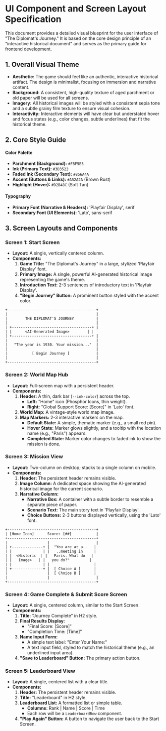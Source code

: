 # UI Component and Screen Layout Specification

This document provides a detailed visual blueprint for the user interface of "The Diplomat's Journey." It is based on the core design principle of an "interactive historical document" and serves as the primary guide for frontend development.

## 1. Overall Visual Theme

*   **Aesthetic:** The game should feel like an authentic, interactive historical artifact. The design is minimalist, focusing on immersion and narrative content.
*   **Background:** A consistent, high-quality texture of aged parchment or old paper will be used for all screens.
*   **Imagery:** All historical images will be styled with a consistent sepia tone and a subtle grainy film texture to ensure visual cohesion.
*   **Interactivity:** Interactive elements will have clear but understated hover and focus states (e.g., color changes, subtle underlines) that fit the historical theme.

## 2. Core Style Guide

#### **Color Palette**
*   **Parchment (Background):** `#FBF5E5`
*   **Ink (Primary Text):** `#3D3522`
*   **Faded Ink (Secondary Text):** `#856A4A`
*   **Accent (Buttons & Links):** `#A52A2A` (Brown Rust)
*   **Highlight (Hover):** `#D2B48C` (Soft Tan)

#### **Typography**
*   **Primary Font (Narrative & Headers):** 'Playfair Display', serif
*   **Secondary Font (UI Elements):** 'Lato', sans-serif

## 3. Screen Layouts and Components

### **Screen 1: Start Screen**

*   **Layout:** A single, vertically centered column.
*   **Components:**
    1.  **Game Title:** "The Diplomat's Journey" in a large, stylized 'Playfair Display' font.
    2.  **Primary Image:** A single, powerful AI-generated historical image representing the game's theme.
    3.  **Introduction Text:** 2-3 sentences of introductory text in 'Playfair Display'.
    4.  **"Begin Journey" Button:** A prominent button styled with the accent color.

```
+----------------------------------------+
|                                        |
|        THE DIPLOMAT'S JOURNEY          |
|                                        |
| +------------------------------------+ |
| |      <AI-Generated Image>        | |
| +------------------------------------+ |
|                                        |
|   "The year is 1930. Your mission..."  |
|                                        |
|           [ Begin Journey ]            |
|                                        |
+----------------------------------------+
```

### **Screen 2: World Map Hub**

*   **Layout:** Full-screen map with a persistent header.
*   **Components:**
    1.  **Header:** A thin, dark bar (`--ink-color`) across the top.
        *   **Left:** "Home" icon (Phosphor Icons, thin weight).
        *   **Right:** "Global Support Score: [Score]" in 'Lato' font.
    2.  **World Map:** A vintage-style world map image.
    3.  **Map Markers:** 2-3 interactive markers on the map.
        *   **Default State:** A simple, thematic marker (e.g., a small red pin).
        *   **Hover State:** Marker glows slightly, and a tooltip with the location name (e.g., "Paris") appears.
        *   **Completed State:** Marker color changes to faded ink to show the mission is done.

### **Screen 3: Mission View**

*   **Layout:** Two-column on desktop; stacks to a single column on mobile.
*   **Components:**
    1.  **Header:** The persistent header remains visible.
    2.  **Image Column:** A dedicated space showing the AI-generated historical image for the current scenario.
    3.  **Narrative Column:**
        *   **Narrative Box:** A container with a subtle border to resemble a separate piece of paper.
        *   **Scenario Text:** The main story text in 'Playfair Display'.
        *   **Choice Buttons:** 2-3 buttons displayed vertically, using the 'Lato' font.

```
+----------------------------------------+
| [Home Icon]      Score: [##]           |
+----------------------------------------+
|                  |                     |
| +--------------+ |  "You are at a..   |
| |              | |   ..meeting in     |
| |  <Historic  | |   Paris. What do   |
| |   Image>   | |   you do?"         |
| |              | |                    |
| +--------------+ |  [ Choice A ]      |
|                  |  [ Choice B ]      |
|                  |                     |
+----------------------------------------+
```

### **Screen 4: Game Complete & Submit Score Screen**

*   **Layout:** A single, centered column, similar to the Start Screen.
*   **Components:**
    1.  **Title:** "Journey Complete" in H2 style.
    2.  **Final Results Display:**
        *   "Final Score: [Score]"
        *   "Completion Time: [Time]"
    3.  **Name Input Form:**
        *   A simple text label: "Enter Your Name:"
        *   A text input field, styled to match the historical theme (e.g., an underlined input area).
    4.  **"Save to Leaderboard" Button:** The primary action button.

### **Screen 5: Leaderboard View**

*   **Layout:** A single, centered list with a clear title.
*   **Components:**
    1.  **Header:** The persistent header remains visible.
    2.  **Title:** "Leaderboard" in H2 style.
    3.  **Leaderboard List:** A formatted list or simple table.
        *   **Columns:** Rank | Name | Score | Time
        *   Each row will be a `LeaderboardRow` component.
    4.  **"Play Again" Button:** A button to navigate the user back to the Start Screen.